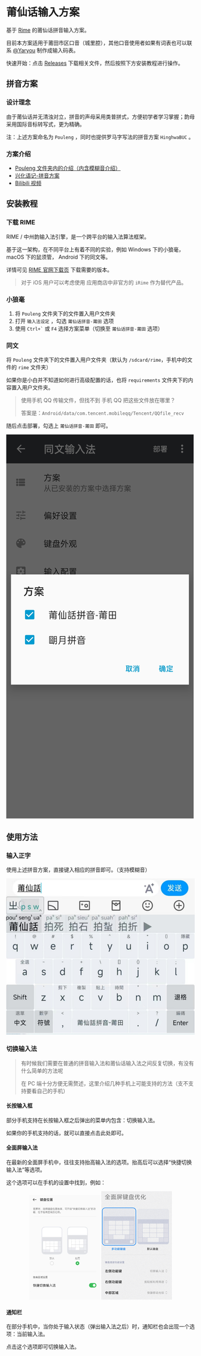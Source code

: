# 莆仙话输入方案

基于 [Rime](https://rime.im/) 的莆仙话拼音输入方案。

目前本方案适用于莆田市区口音（城里腔），其他口音使用者如果有词表也可以联系 [@Yaryou](https://github.com/Yaryou) 制作成输入码表。

快速开始：点击 [Releases](https://github.com/e-dialect/hinghwa-ime/releases/latest) 下载相关文件，然后按照下方安装教程进行操作。

## 拼音方案

### 设计理念

由于莆仙话并无清浊对立，拼音的声母采用类普拼式，方便初学者学习掌握；韵母采用国际音标转写式，更为精确。

注：上述方案命名为 `Pouleng` ，同时也提供罗马字写法的拼音方案 `HinghwaBUC` 。

### 方案介绍

- [Pouleng 文件夹内的介绍（内含模糊音介绍）](./Pouleng/README.md) 
- [兴化语记-拼音方案](https://hinghwa.cn/pinyin) 
- [Bilibili 视频](https://www.bilibili.com/video/BV1RJ411q7yW)

## 安装教程

### 下载 RIME

RIME / 中州韵输入法引擎，是一个跨平台的输入法算法框架。

基于这一架构，在不同平台上有着不同的实验，例如 Windows 下的小狼毫， macOS 下的鼠须管， Android 下的同文等。

详情可见 [RIME 官网下载页](https://rime.im/download/) 下载需要的版本。

> 对于 iOS 用户可以考虑使用 应用商店中非官方的 `iRime` 作为替代产品。

### 小狼毫

1. 将 `Pouleng` 文件夹下的文件置入用户文件夹
2. 打开 `输入法设定` ，勾选 `莆仙话拼音-莆田` 选项
3. 使用 `` Ctrl+` `` 或 `F4` 选择方案菜单（切换至 `莆仙话拼音-莆田` 选项）

### 同文

将 `Pouleng` 文件夹下的文件置入用户文件夹（默认为 `/sdcard/rime`，手机中的文件的 `rime` 文件夹）

如果你是小白并不知道如何进行高级配置的话，也将 `requirements` 文件夹下的内容置入用户文件夹。

> 使用手机 QQ 传输文件，但找不到 手机 QQ 把这些文件放在哪里？
>
> 答案是：`Android/data/com.tencent.mobileqq/Tencent/QQfile_recv`

随后点击部署，勾选上 `莆仙话拼音-莆田` 即可。

![同文](images/同文.jpg)

## 使用方法

### 输入正字

使用上述拼音方案，直接键入相应的拼音即可。（支持模糊音）

![输入样例](images/输入样例.png)

### 切换输入法

> 有时候我们需要在普通的拼音输入法和莆仙话输入法之间反复切换，有没有什么简单的方法呢
>
> 在 PC 端十分方便无需赘述，这里介绍几种手机上可能支持的方法（支不支持要看自己的手机）

#### 长按输入框

部分手机支持在长按输入框之后弹出的菜单内包含：切换输入法。

如果你的手机支持的话，就可以直接点击此处即可。

#### 全面屏输入法

在最新的全面屏手机中，往往支持抬高输入法的选项。抬高后可以选择“快捷切换输入法”等选项。

这个选项可以在手机的设置中找到，例如：

<div style="text-align: center">
	<img src="images/全面屏菜单-1.png" alt="全面屏菜单-1" style="zoom:50%;" />
	<img src="images/全面屏菜单-2.png" alt="全面屏菜单-2" style="zoom:50%;" />
</div>

#### 通知栏

在部分手机中，当你处于输入状态（弹出输入法之后）时，通知栏也会出现一个选项：当前输入法。

点击这个选项即可切换输入法。